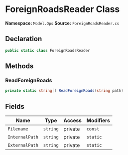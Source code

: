 # ForeignRoadsReader Class

**Namespace:** `Model.Ops`
**Source:** `ForeignRoadsReader.cs`

## Declaration

```csharp
public static class ForeignRoadsReader
```

## Methods

### ReadForeignRoads

```csharp
private static string[] ReadForeignRoads(string path)
```

## Fields

| Name | Type | Access | Modifiers |
|------|------|--------|-----------|
| `Filename` | `string` | private | `const` |
| `InternalPath` | `string` | private | `static` |
| `ExternalPath` | `string` | private | `static` |

